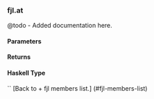 ### fjl.at
@todo - Added documentation here.

#### Parameters

#### Returns
 
#### Haskell Type
``
[Back to  + fjl members list.]
(#fjl-members-list)
